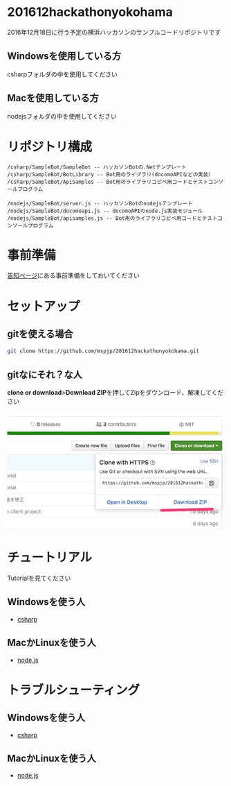 # 201612hackathonyokohama
2016年12月18日に行う予定の横浜ハッカソンのサンプルコードリポジトリです

## Windowsを使用している方
csharpフォルダの中を使用してください

## Macを使用している方
nodejsフォルダの中を使用してください

# リポジトリ構成

```
/csharp/SampleBot/SampleBot -- ハッカソンBotの.Netテンプレート
/csharp/SampleBot/BotLibrary -- Bot用のライブラリ(docomoAPIなどの実装)
/csharp/SampleBot/ApiSamples -- Bot用のライブラリコピペ用コードとテストコンソールプログラム

/nodejs/SampleBot/server.js -- ハッカソンBotのnodejsテンプレート
/nodejs/SampleBot/docomoapi.js -- docomoAPIのnode.js実装モジュール
/nodejs/SampleBot/apisamples.js -- Bot用のライブラリコピペ用コードとテストコンソールプログラム
```

# 事前準備
[告知ページ](https://mspjp.connpass.com/event/42681/)にある事前準備をしておいてください

# セットアップ

## gitを使える場合
```sh
git clone https://github.com/mspjp/201612hackathonyokohama.git
```

## gitなにそれ？な人

**clone or download**>**Download ZIP**を押してZipをダウンロード、解凍してください

![1](./img/1.png)

# チュートリアル

Tutorialを見てください

## Windowsを使う人
- [csharp](csharp/README.md)

## MacかLinuxを使う人
- [node.js](nodejs/README.md)

# トラブルシューティング
## Windowsを使う人
- [csharp](csharp/DEBUG.md)

## MacかLinuxを使う人
- [node.js](nodejs/DEBUG.md)
